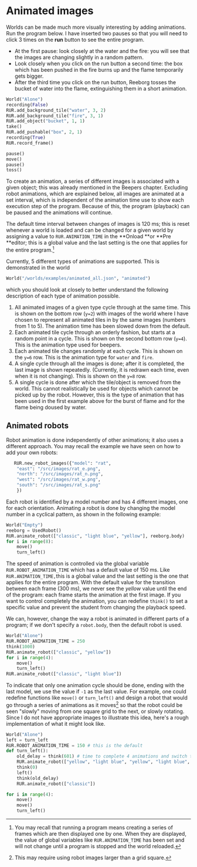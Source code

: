 # Animated images

Worlds can be made much more visually interesting by adding animations. Run the program below. I have inserted two pauses so that you will need to click 3 times on the **run** button to see the entire program.

* At the first pause: look closely at the water and the fire: you will see that the images are changing slightly in a random pattern.
* Look closely when you click on the run button a second time: the box which has been pushed in the fire burns up and the flame temporarily gets bigger.
* After the third time you click on the run button, Reeborg tosses the bucket of water into the flame, extinguishing them in a short animation.

```py
World("Alone")
recording(False)
RUR.add_background_tile("water", 3, 2)
RUR.add_background_tile("fire", 3, 1)
RUR.add_object("bucket", 1, 1)
take()
RUR.add_pushable("box", 2, 1)
recording(True)
RUR.record_frame()

pause()
move()
pause()
toss()
```

To create an animation, a series of different images is associated with a given object; this was already mentioned in the Beepers chapter. Excluding robot animations, which are explained below, all images are animated  at a set interval, which is independent of the animation time use to show each execution step of the program. Because of this, the program \(playback\) can be paused and the animations will continue.

The default time interval between changes of images is 120 ms; this is reset whenever a world is loaded and can be changed for a given world by assigning a value to `RUR.ANIMATION_TIME` in the **Onload **or **Pre **editor; this is a global value and the last setting is the one that applies for the entire program.[^1]

Currently, 5 different types of animations are supported. This is demonstrated in the world

```py
World("/worlds/examples/animated_all.json", "animated")
```

which you should look at closely to better understand the following description of each type of animation possible.

1. All animated images of a given type cycle through at the same time. This is shown on the bottom row \(`y=2`\) with images of the world where I have chosen to represent all animated tiles in by the same images \(numbers from 1 to 5\). The animation time has been slowed down from the default.  
2. Each animated tile cycle through an orderly fashion, but starts at a random point in a cycle. This is shown on the second bottom row \(`y=4`\). This is the animation type used for beepers.
3. Each animated tile changes randomly at each cycle. This is shown on the `y=6` row. This is the animation type for `water` and `fire`.
4. A single cycle through all the images is done; after it is completed, the last image is shown repeatedly. \(Currently, it is redrawn each time, even when it is not changing\). This is shown on the `y=8` row.
5. A single cycle is done after which the tile/object is removed from the world. This cannot realistically be used for objects which cannot be picked up by the robot.  However, this is the type of animation that has been used in the first example above for the burst of flame and for the flame being doused by water.  

## Animated robots

Robot animation is done independently of other animations; it also uses a different approach.  You may recall the example we have seen on how to add your own robots:

```py
   RUR.new_robot_images({"model": "rat",
    "east": "/src/images/rat_e.png",
    "north": "/src/images/rat_n.png",
    "west": "/src/images/rat_w.png",
    "south": "/src/images/rat_s.png"
    })
```

Each robot is identified by a model number and has 4 different images, one for each orientation. Animating a robot is done by changing the model number in a cyclical pattern, as shown in the following example:

```py
World("Empty")
reeborg = UsedRobot()
RUR.animate_robot(["classic", "light blue", "yellow"], reeborg.body)
for i in range(8):
    move()
    turn_left()
```

The speed of animation is controlled via the global variable `RUR.ROBOT_ANIMATION_TIME` which has a default value of 150 ms. Like `RUR.ANIMATION_TIME,`this is a global value and the last setting is the one that applies for the entire program. With the default value for the transition between each frame \(300 ms\), we never see the _yellow_ value until the end of the program: each frame starts the animation at the first image. If you want to control completely the animation, you can redefine `think()` to set a specific value and prevent the student from changing the playback speed.

We can, however, change the way a robot is animated in different parts of a program; if we don't specify a `robot.body`, then the default robot is used.

```py
World("Alone")
RUR.ROBOT_ANIMATION_TIME = 250
think(1000)
RUR.animate_robot(["classic", "yellow"])
for i in range(4):
    move()
    turn_left()
RUR.animate_robot(["classic", "light blue"])
```

To indicate that only one animation cycle should be done, ending with the last model, we use the value if `-1` as the last value. For example, one could redefine functions like `move()` or `turn_left()` and design a robot that would go through a series of animations as it moves[^2] so that the robot could be seen "slowly" moving from one square grid to the next, or slowly rotating. Since I do not have appropriate images to illustrate this idea, here's a rough implementation of what it might look like.

```py
World("Alone")
left = turn_left
RUR.ROBOT_ANIMATION_TIME = 150 # this is the default
def turn_left():
    old_delay = think(601) # time to complete 4 animations and switch to 5th model
    RUR.animate_robot(["yellow", "light blue", "yellow", "light blue", "classic", -1])
    think(0)
    left()
    think(old_delay)
    RUR.animate_robot(["classic"])

for i in range(4):
    move()
    move()
    turn_left()
```

[^1]: You may recall that running a program means creating a series of frames which are then displayed one by one. When they are displayed, the value of global variables like `RUR.ANIMATION_TIME` has been set and will not change until a program is stopped and the world reloaded.

[^2]: This may require using robot images larger than a grid square.

